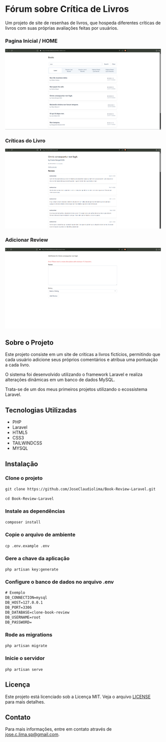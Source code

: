 # Fórum sobre Crítica de Livros

Um projeto de site de resenhas de livros, que hospeda diferentes críticas de livros com suas próprias avaliações feitas por usuários.

### Pagina Inicial / HOME
![HOME](print/home.png)

### Críticas do Livro
![REVIEW](print/book.png)

### Adicionar Review
![Create_Review](print/new_review.png)


## Sobre o Projeto

Este projeto consiste em um site de críticas a livros fictícios, permitindo que cada usuário adicione seus próprios comentários e atribua uma pontuação a cada livro.

O sistema foi desenvolvido utilizando o framework Laravel e realiza alterações dinâmicas em um banco de dados MySQL.

Trata-se de um dos meus primeiros projetos utilizando o ecossistema Laravel.

## Tecnologias Utilizadas

- PHP
- Laravel
- HTML5
- CSS3
- TAILWINDCSS
- MYSQL

## Instalação

### Clone o projeto
`git clone https://github.com/JoseClaudiolima/Book-Review-Laravel.git`

`cd Book-Review-Laravel`

### Instale as dependências
`composer install`

### Copie o arquivo de ambiente
`cp .env.example .env`

### Gere a chave da aplicação
`php artisan key:generate`

### Configure o banco de dados no arquivo .env
```env
# Exemplo
DB_CONNECTION=mysql
DB_HOST=127.0.0.1
DB_PORT=3306
DB_DATABASE=clone-book-review
DB_USERNAME=root
DB_PASSWORD=
```

### Rode as migrations
`php artisan migrate`

### Inicie o servidor
`php artisan serve`

## Licença

Este projeto está licenciado sob a Licença MIT. Veja o arquivo [LICENSE](LICENSE) para mais detalhes.

## Contato

Para mais informações, entre em contato através de [jose.c.lima.sp@gmail.com](mailto:jose.c.lima.sp@gmail.com).
